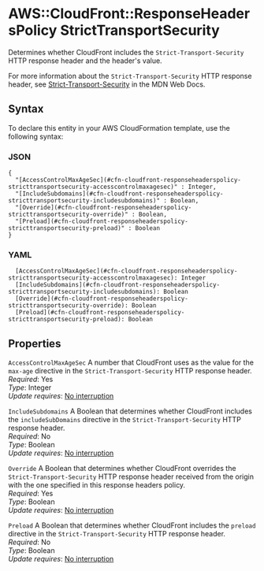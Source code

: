 # AWS::CloudFront::ResponseHeadersPolicy StrictTransportSecurity<a name="aws-properties-cloudfront-responseheaderspolicy-stricttransportsecurity"></a>

Determines whether CloudFront includes the `Strict-Transport-Security` HTTP response header and the header's value\.

For more information about the `Strict-Transport-Security` HTTP response header, see [Strict\-Transport\-Security](https://developer.mozilla.org/en-US/docs/Web/HTTP/Headers/Strict-Transport-Security) in the MDN Web Docs\.

## Syntax<a name="aws-properties-cloudfront-responseheaderspolicy-stricttransportsecurity-syntax"></a>

To declare this entity in your AWS CloudFormation template, use the following syntax:

### JSON<a name="aws-properties-cloudfront-responseheaderspolicy-stricttransportsecurity-syntax.json"></a>

```
{
  "[AccessControlMaxAgeSec](#cfn-cloudfront-responseheaderspolicy-stricttransportsecurity-accesscontrolmaxagesec)" : Integer,
  "[IncludeSubdomains](#cfn-cloudfront-responseheaderspolicy-stricttransportsecurity-includesubdomains)" : Boolean,
  "[Override](#cfn-cloudfront-responseheaderspolicy-stricttransportsecurity-override)" : Boolean,
  "[Preload](#cfn-cloudfront-responseheaderspolicy-stricttransportsecurity-preload)" : Boolean
}
```

### YAML<a name="aws-properties-cloudfront-responseheaderspolicy-stricttransportsecurity-syntax.yaml"></a>

```
  [AccessControlMaxAgeSec](#cfn-cloudfront-responseheaderspolicy-stricttransportsecurity-accesscontrolmaxagesec): Integer
  [IncludeSubdomains](#cfn-cloudfront-responseheaderspolicy-stricttransportsecurity-includesubdomains): Boolean
  [Override](#cfn-cloudfront-responseheaderspolicy-stricttransportsecurity-override): Boolean
  [Preload](#cfn-cloudfront-responseheaderspolicy-stricttransportsecurity-preload): Boolean
```

## Properties<a name="aws-properties-cloudfront-responseheaderspolicy-stricttransportsecurity-properties"></a>

`AccessControlMaxAgeSec` <a name="cfn-cloudfront-responseheaderspolicy-stricttransportsecurity-accesscontrolmaxagesec"></a>
A number that CloudFront uses as the value for the `max-age` directive in the `Strict-Transport-Security` HTTP response header\.  
_Required_: Yes  
_Type_: Integer  
_Update requires_: [No interruption](https://docs.aws.amazon.com/AWSCloudFormation/latest/UserGuide/using-cfn-updating-stacks-update-behaviors.html#update-no-interrupt)

`IncludeSubdomains` <a name="cfn-cloudfront-responseheaderspolicy-stricttransportsecurity-includesubdomains"></a>
A Boolean that determines whether CloudFront includes the `includeSubDomains` directive in the `Strict-Transport-Security` HTTP response header\.  
_Required_: No  
_Type_: Boolean  
_Update requires_: [No interruption](https://docs.aws.amazon.com/AWSCloudFormation/latest/UserGuide/using-cfn-updating-stacks-update-behaviors.html#update-no-interrupt)

`Override` <a name="cfn-cloudfront-responseheaderspolicy-stricttransportsecurity-override"></a>
A Boolean that determines whether CloudFront overrides the `Strict-Transport-Security` HTTP response header received from the origin with the one specified in this response headers policy\.  
_Required_: Yes  
_Type_: Boolean  
_Update requires_: [No interruption](https://docs.aws.amazon.com/AWSCloudFormation/latest/UserGuide/using-cfn-updating-stacks-update-behaviors.html#update-no-interrupt)

`Preload` <a name="cfn-cloudfront-responseheaderspolicy-stricttransportsecurity-preload"></a>
A Boolean that determines whether CloudFront includes the `preload` directive in the `Strict-Transport-Security` HTTP response header\.  
_Required_: No  
_Type_: Boolean  
_Update requires_: [No interruption](https://docs.aws.amazon.com/AWSCloudFormation/latest/UserGuide/using-cfn-updating-stacks-update-behaviors.html#update-no-interrupt)
